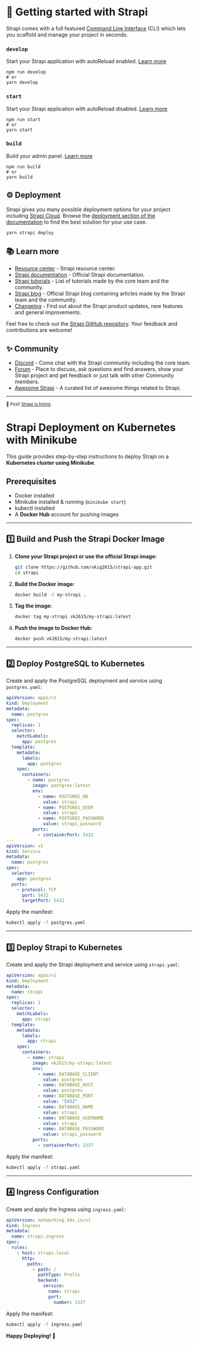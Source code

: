 # 🚀 Getting started with Strapi

Strapi comes with a full featured [Command Line Interface](https://docs.strapi.io/dev-docs/cli) (CLI) which lets you scaffold and manage your project in seconds.

### `develop`

Start your Strapi application with autoReload enabled. [Learn more](https://docs.strapi.io/dev-docs/cli#strapi-develop)

```
npm run develop
# or
yarn develop
```

### `start`

Start your Strapi application with autoReload disabled. [Learn more](https://docs.strapi.io/dev-docs/cli#strapi-start)

```
npm run start
# or
yarn start
```

### `build`

Build your admin panel. [Learn more](https://docs.strapi.io/dev-docs/cli#strapi-build)

```
npm run build
# or
yarn build
```

## ⚙️ Deployment

Strapi gives you many possible deployment options for your project including [Strapi Cloud](https://cloud.strapi.io). Browse the [deployment section of the documentation](https://docs.strapi.io/dev-docs/deployment) to find the best solution for your use case.

```
yarn strapi deploy
```

## 📚 Learn more

- [Resource center](https://strapi.io/resource-center) - Strapi resource center.
- [Strapi documentation](https://docs.strapi.io) - Official Strapi documentation.
- [Strapi tutorials](https://strapi.io/tutorials) - List of tutorials made by the core team and the community.
- [Strapi blog](https://strapi.io/blog) - Official Strapi blog containing articles made by the Strapi team and the community.
- [Changelog](https://strapi.io/changelog) - Find out about the Strapi product updates, new features and general improvements.

Feel free to check out the [Strapi GitHub repository](https://github.com/strapi/strapi). Your feedback and contributions are welcome!

## ✨ Community

- [Discord](https://discord.strapi.io) - Come chat with the Strapi community including the core team.
- [Forum](https://forum.strapi.io/) - Place to discuss, ask questions and find answers, show your Strapi project and get feedback or just talk with other Community members.
- [Awesome Strapi](https://github.com/strapi/awesome-strapi) - A curated list of awesome things related to Strapi.

---

<sub>🤫 Psst! [Strapi is hiring](https://strapi.io/careers).</sub>

# Strapi Deployment on Kubernetes with Minikube

This guide provides step-by-step instructions to deploy Strapi on a **Kubernetes cluster using Minikube**.

## Prerequisites

- Docker installed
- Minikube installed & running (`minikube start`)
- kubectl installed
- A **Docker Hub** account for pushing images

---

## 1️⃣ Build and Push the Strapi Docker Image

1. **Clone your Strapi project or use the official Strapi image:**

   ```sh
   git clone https://github.com/vkig2615/strapi-app.git
   cd strapi
   ```

2. **Build the Docker image:**

   ```sh
   docker build -t my-strapi .
   ```

3. **Tag the image:**

   ```sh
   docker tag my-strapi vk2615/my-strapi:latest
   ```

4. **Push the image to Docker Hub:**

   ```sh
   docker push vk2615/my-strapi:latest
   ```

---

## 2️⃣ Deploy PostgreSQL to Kubernetes

Create and apply the PostgreSQL deployment and service using `postgres.yaml`:

```yaml
apiVersion: apps/v1
kind: Deployment
metadata:
  name: postgres
spec:
  replicas: 1
  selector:
    matchLabels:
      app: postgres
  template:
    metadata:
      labels:
        app: postgres
    spec:
      containers:
        - name: postgres
          image: postgres:latest
          env:
            - name: POSTGRES_DB
              value: strapi
            - name: POSTGRES_USER
              value: strapi
            - name: POSTGRES_PASSWORD
              value: strapi_password
          ports:
            - containerPort: 5432
---
apiVersion: v1
kind: Service
metadata:
  name: postgres
spec:
  selector:
    app: postgres
  ports:
    - protocol: TCP
      port: 5432
      targetPort: 5432
```

Apply the manifest:

```sh
kubectl apply -f postgres.yaml
```

---

## 3️⃣ Deploy Strapi to Kubernetes

Create and apply the Strapi deployment and service using `strapi.yaml`:

```yaml
apiVersion: apps/v1
kind: Deployment
metadata:
  name: strapi
spec:
  replicas: 1
  selector:
    matchLabels:
      app: strapi
  template:
    metadata:
      labels:
        app: strapi
    spec:
      containers:
        - name: strapi
          image: vk2615/my-strapi:latest
          env:
            - name: DATABASE_CLIENT
              value: postgres
            - name: DATABASE_HOST
              value: postgres
            - name: DATABASE_PORT
              value: "5432"
            - name: DATABASE_NAME
              value: strapi
            - name: DATABASE_USERNAME
              value: strapi
            - name: DATABASE_PASSWORD
              value: strapi_password
          ports:
            - containerPort: 1337
```

Apply the manifest:

```sh
kubectl apply -f strapi.yaml
```

---

## 4️⃣ Ingress Configuration

Create and apply the Ingress using `ingress.yaml`:

```yaml
apiVersion: networking.k8s.io/v1
kind: Ingress
metadata:
  name: strapi-ingress
spec:
  rules:
    - host: strapi.local
      http:
        paths:
          - path: /
            pathType: Prefix
            backend:
              service:
                name: strapi
                port:
                  number: 1337
```

Apply the manifest:

```sh
kubectl apply -f ingress.yaml
```

**Happy Deploying! 🚀**
